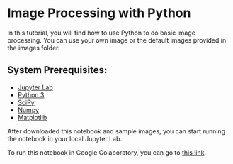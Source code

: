 # Image Processing with Python
In this tutorial, you will find how to use Python to do basic image processing. You can use your own image or the default images provided in the images folder. 

## System Prerequisites:
- [Jupyter Lab](https://jupyter.org/)
- [Python 3](https://www.python.org/downloads/)
- [SciPy](https://www.scipy.org/)
- [Numpy](https://numpy.org/)
- [Matplotlib](https://matplotlib.org/)

After downloaded this notebook and sample images, you can start running the notebook in your local Jupyter Lab. 

To run this notebook in Google Colaboratory, you can go to [this link](https://colab.research.google.com/github/Mengdi-hub/planet_image_processing).
